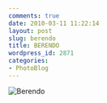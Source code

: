 ```yaml
---
comments: true
date: 2010-03-11 11:22:14
layout: post
slug: berendo
title: BERENDO
wordpress_id: 2871
categories:
- PhotoBlog
---
```


![Berendo](http://ryanfitzer.com/main/wp-content/uploads/2010/03/velvia-100-x-process-1.jpg)
